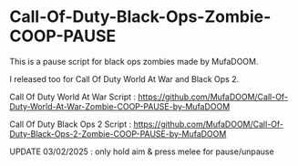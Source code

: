 # Call-Of-Duty-Black-Ops-Zombie-COOP-PAUSE

This is a pause script for black ops zombies made by MufaDOOM.

I released too for Call Of Duty World At War and Black Ops 2.

Call Of Duty World At War Script : https://github.com/MufaDOOM/Call-Of-Duty-World-At-War-Zombie-COOP-PAUSE-by-MufaDOOM

Call Of Duty Black Ops 2 Script : https://github.com/MufaDOOM/Call-Of-Duty-Black-Ops-2-Zombie-COOP-PAUSE-by-MufaDOOM

UPDATE 03/02/2025 :
only hold aim & press melee for pause/unpause
